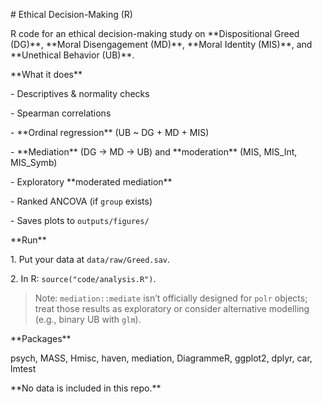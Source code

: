 \# Ethical Decision-Making (R)



R code for an ethical decision-making study on \*\*Dispositional Greed (DG)\*\*, \*\*Moral Disengagement (MD)\*\*, \*\*Moral Identity (MIS)\*\*, and \*\*Unethical Behavior (UB)\*\*.



\*\*What it does\*\*

\- Descriptives \& normality checks

\- Spearman correlations

\- \*\*Ordinal regression\*\* (UB ~ DG + MD + MIS)

\- \*\*Mediation\*\* (DG → MD → UB) and \*\*moderation\*\* (MIS, MIS\_Int, MIS\_Symb)

\- Exploratory \*\*moderated mediation\*\*

\- Ranked ANCOVA (if `group` exists)

\- Saves plots to `outputs/figures/`



\*\*Run\*\*

1\. Put your data at `data/raw/Greed.sav`.

2\. In R: `source("code/analysis.R")`.



> Note: `mediation::mediate` isn’t officially designed for `polr` objects; treat those results as exploratory or consider alternative modelling (e.g., binary UB with `glm`).



\*\*Packages\*\*

psych, MASS, Hmisc, haven, mediation, DiagrammeR, ggplot2, dplyr, car, lmtest



\*\*No data is included in this repo.\*\*



